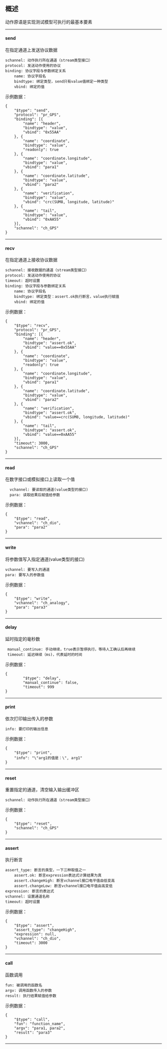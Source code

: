 ## 概述

动作原语是实现测试模型可执行的最基本要素

---

#### send

在指定通道上发送协议数据

    schannel: 动作执行所在通道（stream类型接口）
    protocol: 发送动作使用的协议
    binding: 协议字段与参数绑定关系
        name: 协议字段名
        bindtype: 绑定类型，send只有value值绑定一种类型
        vbind: 绑定的值

示例数据：

    {
        "$type": "send",
        "protocol": "pr_GPS",
        "binding": [{
            "name": "header",
            "bindtype": "value",
            "vbind": "0x55AA"
        }, {
            "name": "coordinate",
            "bindtype": "value",
            "readonly": true
        }, {
            "name": "coordinate.longitude",
            "bindtype": "value",
            "vbind": "para1"
        }, {
            "name": "coordinate.latitude",
            "bindtype": "value",
            "vbind": "para2"
        }, {
            "name": "verification",
            "bindtype": "value",
            "vbind": "crc(SUM8, longitude, latitude)"
        }, {
            "name": "tail",
            "bindtype": "value",
            "vbind": "0xAA55"
        }],
        "schannel": "ch_GPS"
    }


---

#### recv

在指定通道上接收协议数据

    schannel: 接收数据的通道（stream类型接口）
    protocol: 发送动作使用的协议
    timeout: 超时设置
    binding: 协议字段与参数绑定关系
        name: 协议字段名
        bindtype: 绑定类型：assert.ok执行断言，value执行赋值
        vbind: 绑定的值
        

示例数据：

    {
        "$type": "recv",
        "protocol": "pr_GPS",
        "binding": [{
            "name": "header",
            "bindtype": "assert.ok",
            "vbind": "value==0x55AA"
        }, {
            "name": "coordinate",
            "bindtype": "value",
            "readonly": true
        }, {
            "name": "coordinate.longitude",
            "bindtype": "value",
            "vbind": "para1"
        }, {
            "name": "coordinate.latitude",
            "bindtype": "value",
            "vbind": "para2"
        }, {
            "name": "verification",
            "bindtype": "assert.ok",
            "vbind": "value==crc(SUM8, longitude, latitude)"
        }, {
            "name": "tail",
            "bindtype": "assert.ok",
            "vbind": "value==0xAA55"
        }],
        "timeout": 3000,
        "schannel": "ch_GPS"
    }

---

#### read

在数字接口或模拟接口上读取一个值

      vchannel: 要读取的通道(value类型的接口)
      para: 读取结果后赋值给参数

示例数据：

	{
		"$type": "read",
		"vchannel": "ch_dio",
		"para": "para2"
	}

---

#### write

将参数值写入指定通道(value类型的接口)

    vchannel: 要写入的通道
    para: 要写入的参数值

示例数据：

	{
		"$type": "write",
		"vchannel": "ch_analogy",
		"para": "para3"
	}

---

#### delay

延时指定的毫秒数

     manual_continue: 手动继续，true表示暂停执行，等待人工确认后再继续
     timeout: 延迟继续（ms)，代表延时的时间
	 
示例数据：

	{
	        "$type": "delay",
	        "manual_continue": false,
	        "timeout": 999
	}
	
---	
#### print

依次打印输出传入的参数

    info: 要打印的输出信息
        

示例数据：


	{
		"$type": "print",
		"info": "\"arg1的值是：\", arg1"
	}
	
---

#### reset

重置指定的通道，清空输入输出缓冲区

    schannel: 动作执行所在通道（stream类型接口）
        

示例数据：

	{
		"$type": "reset",
		"schannel": "ch_GPS"
	}

---

#### assert

执行断言

	assert_type: 断言的类型，一下三种取值之一
		assert.ok: 断言expression表达式计算结果为真
		assert.changeHigh: 断言vchannel接口电平值由低变高
		assert.changeLow: 断言vchannel接口电平值由高变低
	expression: 断言的表达式
	vchannel: 设置通道名称
	timeout: 超时设置

示例数据：

	{
		"$type": "assert",
		"assert_type": "changeHigh",
		"expression": null,
		"vchannel": "ch_dio",
		"timeout": 3000
	}

---
#### call

函数调用

	fun: 被调用的函数名
	argv: 调用函数传入的参数
	result: 执行结果赋值给参数

示例数据：

	{
		"$type": "call",
		"fun": "function_name",
		"argv": "para1, para2",
		"result": "para3"
	}

---
